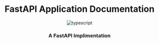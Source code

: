 <div align="center">
  <h1>FastAPI Application Documentation</h1>
  <div>
    <img src="https://img.shields.io/badge/-Python-black?style=for-the-badge&logoColor=white&logo=python&color=3178C6" alt="typescript" />
  </div>
  <h3 align="center">A FastAPI Implimentation</h3>
</div>
